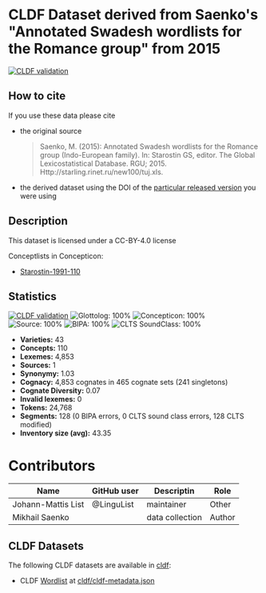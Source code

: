 # CLDF Dataset derived from Saenko's "Annotated Swadesh wordlists for the Romance group" from 2015

[![CLDF validation](https://github.com/lexibank/saenkoromance/workflows/CLDF-validation/badge.svg)](https://github.com/lexibank/saenkoromance/actions?query=workflow%3ACLDF-validation)

## How to cite

If you use these data please cite
- the original source
  > Saenko, M. (2015): Annotated Swadesh wordlists for the Romance group (Indo-European family). In: Starostin GS, editor. The Global Lexicostatistical Database. RGU; 2015. Http://starling.rinet.ru/new100/tuj.xls.
- the derived dataset using the DOI of the [particular released version](../../releases/) you were using

## Description


This dataset is licensed under a CC-BY-4.0 license


Conceptlists in Concepticon:
- [Starostin-1991-110](https://concepticon.clld.org/contributions/Starostin-1991-110)
## Statistics


[![CLDF validation](https://github.com/lexibank/saenkoromance/workflows/CLDF-validation/badge.svg)](https://github.com/lexibank/saenkoromance/actions?query=workflow%3ACLDF-validation)
![Glottolog: 100%](https://img.shields.io/badge/Glottolog-100%25-brightgreen.svg "Glottolog: 100%")
![Concepticon: 100%](https://img.shields.io/badge/Concepticon-100%25-brightgreen.svg "Concepticon: 100%")
![Source: 100%](https://img.shields.io/badge/Source-100%25-brightgreen.svg "Source: 100%")
![BIPA: 100%](https://img.shields.io/badge/BIPA-100%25-brightgreen.svg "BIPA: 100%")
![CLTS SoundClass: 100%](https://img.shields.io/badge/CLTS%20SoundClass-100%25-brightgreen.svg "CLTS SoundClass: 100%")

- **Varieties:** 43
- **Concepts:** 110
- **Lexemes:** 4,853
- **Sources:** 1
- **Synonymy:** 1.03
- **Cognacy:** 4,853 cognates in 465 cognate sets (241 singletons)
- **Cognate Diversity:** 0.07
- **Invalid lexemes:** 0
- **Tokens:** 24,768
- **Segments:** 128 (0 BIPA errors, 0 CLTS sound class errors, 128 CLTS modified)
- **Inventory size (avg):** 43.35

# Contributors

Name               | GitHub user | Descriptin |Role
---                | ---         | --- | ---
Johann-Mattis List | @LinguList  | maintainer | Other 
Mikhail Saenko | | data collection | Author




## CLDF Datasets

The following CLDF datasets are available in [cldf](cldf):

- CLDF [Wordlist](https://github.com/cldf/cldf/tree/master/modules/Wordlist) at [cldf/cldf-metadata.json](cldf/cldf-metadata.json)
